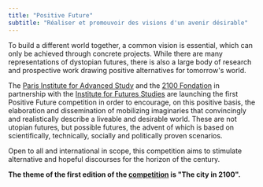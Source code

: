 ```yaml
---
title: "Positive Future"
subtitle: "Réaliser et promouvoir des visions d'un avenir désirable"
---
```


To build a different world together, a common vision is essential, which can only be achieved through concrete projects. While there are many representations of dystopian futures, there is also a large body of research and prospective work drawing positive alternatives for tomorrow's world.

The [Paris Institute for Advanced Study](/who) and the [2100 Fondation](/who)  in partnership with the [Institute for Futures Studies](/who)  are launching the first Positive Future competition in order to encourage, on this positive basis, the elaboration and dissemination of mobilizing imaginaries that convincingly and realistically describe a liveable and desirable world. These are not utopian futures, but possible futures, the advent of which is based on scientifically, technically, socially and politically proven scenarios.

Open to all and international in scope, this competition aims to stimulate alternative and hopeful discourses for the horizon of the century.

**The theme of the first edition of the [competition](/contest)  is "The city in 2100".**